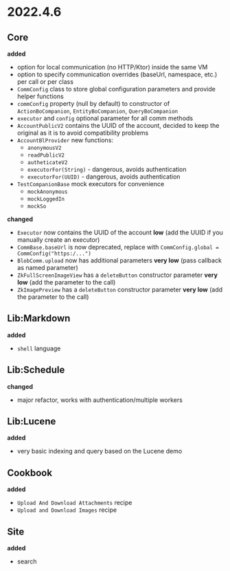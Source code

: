 # 2022.4.6

## Core

**added**

- option for local communication (no HTTP/Ktor) inside the same VM
- option to specify communication overrides (baseUrl, namespace, etc.) per call or per class
- `CommConfig` class to store global configuration parameters and provide helper functions
- `commConfig` property (null by default) to constructor of `ActionBoCompanion`, `EntityBoCompanion`, `QueryBoCompanion`
- `executor` and `config` optional parameter for all comm methods
- `AccountPublicV2` contains the UUID of the account, decided to keep the original as it is to avoid compatibility problems
- `AccountBlProvider` new functions: 
  - `anonymousV2`
  - `readPublicV2`
  - `autheticateV2`
  - `executorFor(String)` - dangerous, avoids authentication
  - `executorFor(UUID)` - dangerous, avoids authentication
- `TestCompanionBase` mock executors for convenience
  - `mockAnonymous`
  - `mockLoggedIn`
  - `mockSo`
  
**changed**

- `Executor` now contains the UUID of the account **low** (add the UUID if you manually create an executor)
- `CommBase.baseUrl` is now deprecated, replace with `CommConfig.global = CommConfig("https:/...")`
- `BlobComm.upload` now has additional parameters **very low** (pass callback as named parameter)
- `ZkFullScreenImageView` has a `deleteButton` constructor parameter **very low** (add the parameter to the call)
- `ZkImagePreview` has a `deleteButton` constructor parameter **very low** (add the parameter to the call)

## Lib:Markdown

**added**

- `shell` language

## Lib:Schedule

**changed**

- major refactor, works with authentication/multiple workers

## Lib:Lucene

**added**

- very basic indexing and query based on the Lucene demo

## Cookbook

**added**

- `Upload And Download Attachments` recipe
- `Upload and Download Images` recipe

## Site

**added**

- search